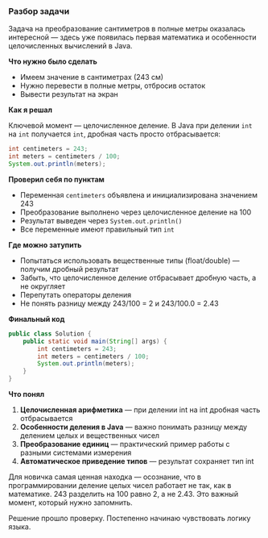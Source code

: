 ### **Разбор задачи**

Задача на преобразование сантиметров в полные метры оказалась интересной — здесь уже появилась первая математика и особенности целочисленных вычислений в Java.

**Что нужно было сделать**
- Имеем значение в сантиметрах (243 см)
- Нужно перевести в полные метры, отбросив остаток
- Вывести результат на экран

**Как я решал**

Ключевой момент — целочисленное деление. В Java при делении `int` на `int` получается `int`, дробная часть просто отбрасывается:

```java
int centimeters = 243;
int meters = centimeters / 100;
System.out.println(meters);
```

**Проверил себя по пунктам**
- Переменная `centimeters` объявлена и инициализирована значением 243
- Преобразование выполнено через целочисленное деление на 100
- Результат выведен через `System.out.println()`
- Все переменные имеют правильный тип `int`

**Где можно затупить**
- Попытаться использовать вещественные типы (float/double) — получим дробный результат
- Забыть, что целочисленное деление отбрасывает дробную часть, а не округляет
- Перепутать операторы деления
- Не понять разницу между 243/100 = 2 и 243/100.0 = 2.43

**Финальный код**
```java
public class Solution {
    public static void main(String[] args) {
        int centimeters = 243;
        int meters = centimeters / 100;
        System.out.println(meters);
    }
}
```

**Что понял**
1. **Целочисленная арифметика** — при делении int на int дробная часть отбрасывается
2. **Особенности деления в Java** — важно понимать разницу между делением целых и вещественных чисел
3. **Преобразование единиц** — практический пример работы с разными системами измерения
4. **Автоматическое приведение типов** — результат сохраняет тип int

Для новичка самая ценная находка — осознание, что в программировании деление целых чисел работает не так, как в математике. 243 разделить на 100 равно 2, а не 2.43. Это важный момент, который нужно запомнить.

Решение прошло проверку. Постепенно начинаю чувствовать логику языка.
